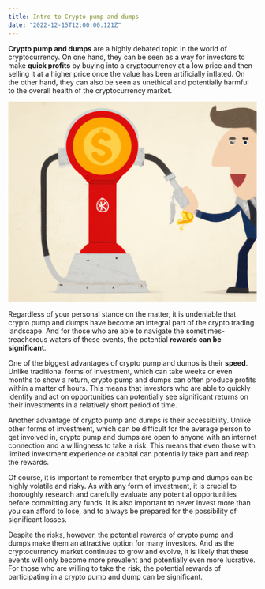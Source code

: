 ```yaml
---
title: Intro to Crypto pump and dumps
date: "2022-12-15T12:00:00.121Z"
---
```


**Crypto pump and dumps** are a highly debated topic in the world of cryptocurrency. On one hand, they can be seen as a way for investors to make **quick profits** by buying into a cryptocurrency at a low price and then selling it at a higher price once the value has been artificially inflated. On the other hand, they can also be seen as unethical and potentially harmful to the overall health of the cryptocurrency market.

![Pump and dumps](./pump_coin.jpg)

Regardless of your personal stance on the matter, it is undeniable that crypto pump and dumps have become an integral part of the crypto trading landscape. And for those who are able to navigate the sometimes-treacherous waters of these events, the potential **rewards can be significant**.

One of the biggest advantages of crypto pump and dumps is their **speed**. Unlike traditional forms of investment, which can take weeks or even months to show a return, crypto pump and dumps can often produce profits within a matter of hours. This means that investors who are able to quickly identify and act on opportunities can potentially see significant returns on their investments in a relatively short period of time.

Another advantage of crypto pump and dumps is their accessibility. Unlike other forms of investment, which can be difficult for the average person to get involved in, crypto pump and dumps are open to anyone with an internet connection and a willingness to take a risk. This means that even those with limited investment experience or capital can potentially take part and reap the rewards.

Of course, it is important to remember that crypto pump and dumps can be highly volatile and risky. As with any form of investment, it is crucial to thoroughly research and carefully evaluate any potential opportunities before committing any funds. It is also important to never invest more than you can afford to lose, and to always be prepared for the possibility of significant losses.

Despite the risks, however, the potential rewards of crypto pump and dumps make them an attractive option for many investors. And as the cryptocurrency market continues to grow and evolve, it is likely that these events will only become more prevalent and potentially even more lucrative. For those who are willing to take the risk, the potential rewards of participating in a crypto pump and dump can be significant.
